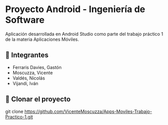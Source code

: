 # Proyecto Android - Ingeniería de Software

Aplicación desarrollada en Android Studio como parte del trabajo práctico 1 de la materia Aplicaciones Móviles.

## 👥 Integrantes

- Ferraris Davies, Gastón
- Moscuzza, Vicente
- Valdés, Nicolás
- Vijandi, Iván

## 🚀 Clonar el proyecto

git clone https://github.com/VicenteMoscuzza/Apps-Moviles-Trabajo-Practico-1.git
